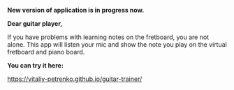 **New version of application is in progress now.**




**Dear guitar player,**

If you have problems with learning notes on the fretboard, you are not alone. 
This app will listen your mic and show the note you play on the virtual fretboard and piano board.

**You can try it here:**

https://vitaliy-petrenko.github.io/guitar-trainer/
